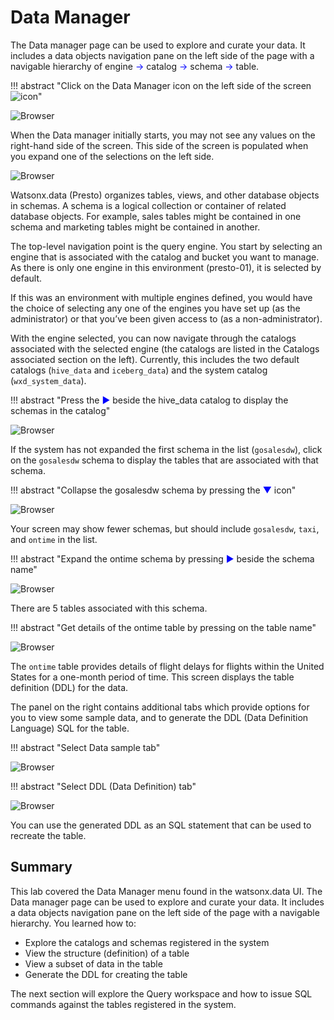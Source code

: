 # Data Manager

The Data manager page can be used to explore and curate your data. It includes a data objects navigation pane on the left side of the page with a navigable hierarchy of engine <span style="color:blue">&rarr;</span> catalog <span style="color:blue">&rarr;</span> schema <span style="color:blue">&rarr;</span> table.

!!! abstract "Click on the Data Manager icon on the left side of the screen<br>![icon](wxd-images/wxd-intro-datamanager-icon.png)"

![Browser](wxd-images/wxd-intro-select-datamanager.png) 

When the Data manager initially starts, you may not see any values on the right-hand side of the screen. This side of the screen is populated when you expand one of the selections on the left side.

![Browser](wxd-images/wxd-intro-data-manager.png) 

Watsonx.data (Presto) organizes tables, views, and other database objects in schemas. A schema is a logical collection or container of related database objects. For example, sales tables might be contained in one schema and marketing tables might be contained in another.

The top-level navigation point is the query engine. You start by selecting an engine that is associated with the catalog and bucket you want to manage. As there is only one engine in this environment (presto-01), it is selected by default. 

If this was an environment with multiple engines defined, you would have the choice of selecting any one of the engines you have set up (as the administrator) or that you’ve been given access to (as a non-administrator).

With the engine selected, you can now navigate through the catalogs associated with the selected engine (the catalogs are listed in the Catalogs associated section on the left). Currently, this includes the two default catalogs (`hive_data` and `iceberg_data`) and the system catalog (`wxd_system_data`). 

!!! abstract "Press the <span style="font-style:bold; color:blue;">&#9658;</span> beside the hive_data catalog to display the schemas in the catalog"

![Browser](wxd-images/wxd-intro-hive-schemas.png) 

If the system has not expanded the first schema in the list (`gosalesdw`), click on the `gosalesdw` schema to display the tables that are associated with that schema. 

!!! abstract  "Collapse the gosalesdw schema by pressing the <span style="font-style:bold; color:blue;">&#9660;</span> icon"

![Browser](wxd-images/wxd-intro-hive-all-schemas.png) 

Your screen may show fewer schemas, but should include `gosalesdw`, `taxi`, and `ontime` in the list.

!!! abstract "Expand the ontime schema by pressing <span style="font-style:bold; color:blue;">&#9658;</span> beside the schema name"

![Browser](wxd-images/wxd-intro-ontime-schema.png) 

There are 5 tables associated with this schema. 

!!! abstract "Get details of the ontime table by pressing on the table name"

![Browser](wxd-images/wxd-intro-ontime-table.png) 

The `ontime` table provides details of flight delays for flights within the United States for a one-month period of time. This screen displays the table definition (DDL) for the data. 

The panel on the right contains additional tabs which provide options for you to view some sample data, and to generate the DDL (Data Definition Language) SQL for the table.

!!! abstract "Select Data sample tab"

![Browser](wxd-images/wxd-intro-ontime-data-sample.png) 

!!! abstract "Select DDL (Data Definition) tab"

![Browser](wxd-images/wxd-intro-ontime-ddl.png) 

You can use the generated DDL as an SQL statement that can be used to recreate the table.

## Summary

This lab covered the Data Manager menu found in the watsonx.data UI. The Data manager page can be used to explore and curate your data. It includes a data objects navigation pane on the left side of the page with a navigable hierarchy.
You learned how to:

* Explore the catalogs and schemas registered in the system
* View the structure (definition) of a table
* View a subset of data in the table
* Generate the DDL for creating the table

The next section will explore the Query workspace and how to issue SQL commands against the tables registered in the system.








